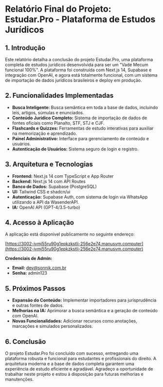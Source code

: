 # Relatório Final do Projeto: Estudar.Pro - Plataforma de Estudos Jurídicos

## 1. Introdução

Este relatório detalha a conclusão do projeto Estudar.Pro, uma plataforma completa de estudos jurídicos desenvolvida para ser um "Vade Mecum funcional 100%". A plataforma foi construída com Next.js 14, Supabase e integração com OpenAI, e agora está totalmente funcional, com um sistema de importação de dados jurídicos brasileiros e deploy em produção.

## 2. Funcionalidades Implementadas

- **Busca Inteligente:** Busca semântica em toda a base de dados, incluindo leis, artigos, súmulas e enunciados.
- **Conteúdo Jurídico Completo:** Sistema de importação de dados de fontes oficiais como Planalto, STF, STJ e CJF.
- **Flashcards e Quizzes:** Ferramentas de estudo interativas para auxiliar na memorização e aprendizado.
- **Painel Administrativo:** Interface para gerenciamento de conteúdo e usuários.
- **Autenticação de Usuários:** Sistema seguro de login e registro.

## 3. Arquitetura e Tecnologias

- **Frontend:** Next.js 14 com TypeScript e App Router
- **Backend:** Next.js 14 com API Routes
- **Banco de Dados:** Supabase (PostgreSQL)
- **UI:** Tailwind CSS e shadcn/ui
- **Autenticação:** Supabase Auth, com sistema de login via WhatsApp utilizando a API da WasenderAPI.
- **IA:** OpenAI API (GPT-4/3.5-turbo)

## 4. Acesso à Aplicação

A aplicação está disponível publicamente no seguinte endereço:

[https://3002-ivmj55ru90g1epkzkstli-256e2e74.manusvm.computer](https://3002-ivmj55ru90g1epkzkstli-256e2e74.manusvm.computer)

**Credenciais de Admin:**

- **Email:** dev@sonnik.com.br
- **Senha:** admin123

## 5. Próximos Passos

- **Expansão do Conteúdo:** Implementar importadores para jurisprudência e outras fontes de dados.
- **Melhorias na IA:** Aprimorar a busca semântica e a geração de conteúdo com OpenAI.
- **Novas Funcionalidades:** Adicionar recursos como anotações, marcações e simulados personalizados.

## 6. Conclusão

O projeto Estudar.Pro foi concluído com sucesso, entregando uma plataforma robusta e funcional para estudantes e profissionais do direito. A arquitetura moderna e a base de dados completa garantem uma experiência de estudo eficiente e agradável. Agradeço a oportunidade de trabalhar neste projeto e estou à disposição para futuras melhorias e manutenções.


